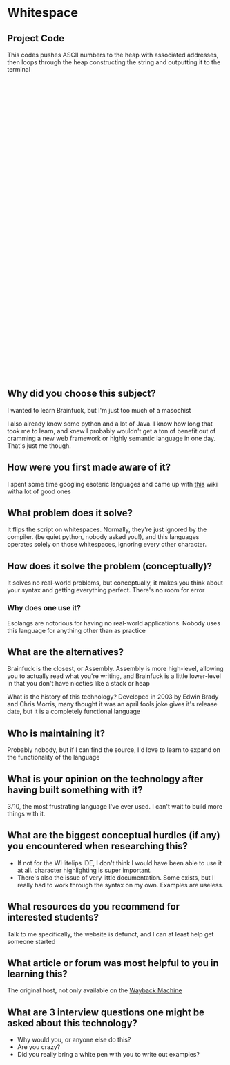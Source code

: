 # Whitespace

## Project Code
This codes pushes ASCII numbers to the heap with associated addresses, then loops through the heap constructing the string and outputting it to the terminal 
```
   				
   	  	   
		    			 
   		  	 	
		    		 	
   		 		  
		    		  
   		 		  
		    	 		
   		 				
		    	 	 
   	 		  
		    	  	
   	     
		    	   
   	    		
		    			
   		 				
		    		 
   		 	   
		    	 	
   		 				
		    	  
   			  	 
		    		
   			 	  
		    	 
   	    	
		    	
   	    	
		    
   	    	
		    				

  	 	 	 	 
 
 				
     	
	  	 
 
			 	 	 	 	 

 
	 	 	 	 

  	 	 	 	 	 




```


## Why did you choose this subject?
I wanted to learn Brainfuck, but I'm just too much of a masochist

I also already know some python and a lot of Java. I know how long that took me to learn, and knew I probably wouldn't get a ton of benefit out of cramming a new web framework or highly semantic language in one day. That's just me though. 


## How were you first made aware of it?
I spent some time googling esoteric languages and came up with [this](https://esolangs.org/wiki/Esoteric_programming_language) wiki witha  lot of good ones

## What problem does it solve?
It flips the script on whitespaces. Normally, they're just ignored by the compiler. (be quiet python, nobody asked you!), and this languages operates solely on those whitespaces, ignoring every other character.


## How does it solve the problem (conceptually)?
It solves no real-world problems, but conceptually, it makes you think about your syntax and getting everything perfect. There's no room for error

### Why does one use it?
Esolangs are notorious for having no real-world applications. Nobody uses this language for anything other than as practice

## What are the alternatives?
Brainfuck is the closest, or Assembly. Assembly is more high-level, allowing you to actually read what you're writing, and Brainfuck is a little lower-level in that you don't have niceties like a stack or heap

What is the history of this technology?
Developed in 2003 by Edwin Brady and Chris Morris, many thought it was an april fools joke gives it's release date, but it is a completely functional language

## Who is maintaining it?
Probably nobody, but if I can find the source, I'd love to learn to expand on the functionality of the language

## What is your opinion on the technology after having built something with it?
3/10, the most frustrating language I've ever used. I can't wait to build more things with it. 

## What are the biggest conceptual hurdles (if any) you encountered when researching this?
* If not for the WHitelips IDE, I don't think I would have been able to use it at all. character highlighting is super important. 
* There's also the issue of very little documentation. Some exists, but I really had to work through the syntax on my own. Examples are useless. 

## What resources do you recommend for interested students?
Talk to me specifically, the website is defunct, and I can at least help get someone started

## What article or forum was most helpful to you in learning this?
The original host, not only available on the [Wayback Machine](https://web.archive.org/web/20150426105549/http://compsoc.dur.ac.uk:80/whitespace/index.php)

## What are 3 interview questions one might be asked about this technology?
* Why would you, or anyone else do this?
* Are you crazy?
* Did you really bring a white pen with you to write out examples?
